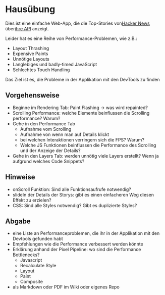 # Hausübung

Dies ist eine einfache Web-App, die die Top-Stories von[Hacker News](https://news.ycombinator.com/news) über[ihre API](http://blog.ycombinator.com/hacker-news-api) anzeigt.

Leider hat es eine Reihe von Performance-Problemen, wie z.B.:

* Layout Thrashing
* Expensive Paints
* Unnötige Layouts
* Langlebiges und badly-timed JavaScript
* Schlechtes Touch Handling

Das Ziel ist es, die Probleme in der Applikation mit den DevTools zu finden

## Vorgehensweise
  * Beginne im Rendering Tab: Paint Flashing -> was wird repainted?
  * Scrolling Performance: welche Elemente beinflussen die Scrolling performance? Warum?
  * Gehe in den Performance Tab
    * Aufnahme vom Scrolling
    * Aufnahme von wenn man auf Details klickt
    * bei welchen Interaktionen verringern sich die FPS? Warum? 
    * Welche JS Funktionen beinflussen die Performance des Scrolling und der Anzeige der Details?
  * Gehe in den Layers Tab: werden unnötig viele Layers erstellt? Wenn ja aufgrund welches Code Snippets?

## Hinweise

* onScroll Funktion: Sind alle Funktionsaufrufe notwendig?
* slideIn der Details der Storys: gibt es einen einfacheren Weg diesen Effekt zu erzielen?
* CSS: Sind alle Styles notwendig? Gibt es duplizierte Styles?

## Abgabe

* eine Liste an Performanceproblemen, die ihr in der Applikation mit den Devtools gefunden habt
* Empfehlungen wie die Performance verbessert werden könnte
* Erklärung anhand der Pixel Pipeline: wo sind die Performance Bottlenecks? 
  * Javascript
  * Recalculate Style
  * Layout
  * Paint
  * Composite
* als Markdown oder PDF im Wiki oder eigenes Repo

